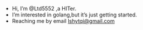 - Hi, I’m @Ltd5552 ,a HITer.
- I’m interested in golang,but it’s just getting started.
- Reaching me by email lshytqi@gmail.com
